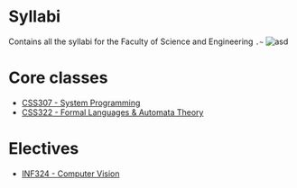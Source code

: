 # Syllabi
Contains all the syllabi for the Faculty of Science and Engineering `.~` ![asd](https://img.shields.io/badge/sducs-.~-success)

# Core classes
* [CSS307 - System Programming](./CSS307)
* [CSS322 - Formal Languages & Automata Theory](./CSS322)

# Electives
* [INF324 - Computer Vision](./INF324)

